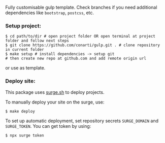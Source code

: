 Fully customisable gulp template.
Check branches if you need additional dependencies like `bootstrap`, `postcss`, etc.

### Setup project:
```shell
$ cd path/to/dir # open project folder OR open terminal at project folder and follow next steps
$ git clone https://github.com/conarti/gulp.git . # clone repository in current folder
$ make setup # install dependencies -> setup git
# then create new repo at github.com and add remote origin url
```
or use as template.

### Deploy site:

This package uses [surge.sh](https://surge.sh) to deploy projects.

To manually deploy your site on the surge, use:
```shell
$ make deploy
```

To set up automatic deployment, set repository secrets `SURGE_DOMAIN` and `SURGE_TOKEN`.
You can get token by using:
```shell
$ npx surge token
```
